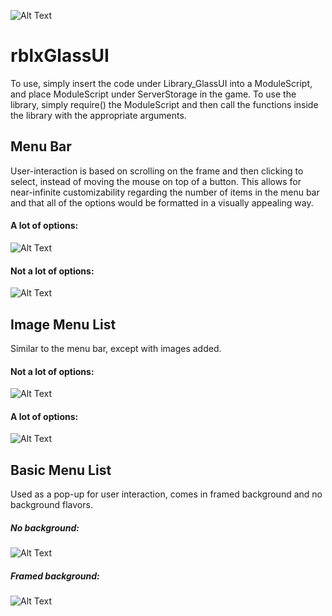 ![Alt Text](https://i.imgur.com/yT1i9GZ.png)
# rblxGlassUI

To use, simply insert the code under Library_GlassUI into a ModuleScript, and place ModuleScript under ServerStorage in the game. To use
the library, simply require() the ModuleScript and then call the functions inside the library with the appropriate arguments.

## Menu Bar
User-interaction is based on scrolling on the frame and then clicking to select, instead of moving the mouse on top of a button. This allows for near-infinite customizability regarding the number of items in the menu bar and that all of the options would be formatted in a visually appealing way.

#### A lot of options:
![Alt Text](https://media.giphy.com/media/5bojxRYuVRdmyXthFY/giphy.gif)

#### Not a lot of options:
![Alt Text](https://media.giphy.com/media/9x4UZhFlGHNmwRnriD/giphy.gif)

## Image Menu List
Similar to the menu bar, except with images added.

#### Not a lot of options:
![Alt Text](https://media.giphy.com/media/edYN25et6jQd4Kvha6/giphy.gif)

#### A lot of options:
![Alt Text](https://media.giphy.com/media/1wrBjuBvED7ky6CV2y/giphy.gif)

## Basic Menu List
Used as a pop-up for user interaction, comes in framed background and no background flavors.

##### No background:
![Alt Text](https://media.giphy.com/media/3FnMqtgX1Oxjv9xWt2/giphy.gif)

##### Framed background:
![Alt Text](https://media.giphy.com/media/2dbnh5iahIpllP5NrV/giphy.gif)
